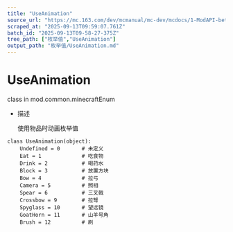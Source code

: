 ```yaml
---
title: "UseAnimation"
source_url: "https://mc.163.com/dev/mcmanual/mc-dev/mcdocs/1-ModAPI-beta/%E6%9E%9A%E4%B8%BE%E5%80%BC/UseAnimation.html?catalog=1"
scraped_at: "2025-09-13T09:59:07.761Z"
batch_id: "2025-09-13T09-58-27-375Z"
tree_path: ["枚举值","UseAnimation"]
output_path: "枚举值/UseAnimation.md"
---
```


#  UseAnimation

class in mod.common.minecraftEnum

*   描述
    
    使用物品时动画枚举值
    

```
class UseAnimation(object):
	Undefined = 0  		# 未定义
	Eat = 1				# 吃食物
	Drink = 2			# 喝药水
	Block = 3			# 放置方块
	Bow = 4				# 拉弓
	Camera = 5			# 照相
	Spear = 6			# 三叉戟
	Crossbow = 9		# 拉弩
	Spyglass = 10		# 望远镜
	GoatHorn = 11		# 山羊号角
	Brush = 12			# 刷


```